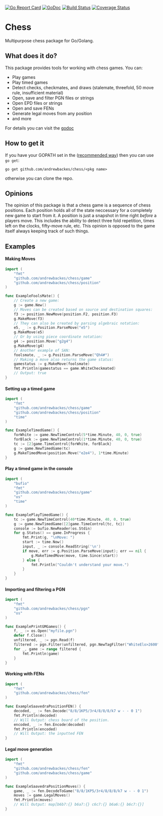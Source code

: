 [![Go Report Card](https://goreportcard.com/badge/github.com/andrewbackes/chess)](https://goreportcard.com/report/github.com/andrewbackes/chess) [![GoDoc](https://godoc.org/github.com/andrewbackes/chess?status.svg)](https://godoc.org/github.com/andrewbackes/chess) [![Build Status](https://travis-ci.org/andrewbackes/chess.svg?branch=master)](https://travis-ci.org/andrewbackes/chess) [![Coverage Status](https://coveralls.io/repos/github/andrewbackes/chess/badge.svg?branch=master)](https://coveralls.io/github/andrewbackes/chess?branch=master)

# Chess
Multipurpose chess package for Go/Golang.

## What does it do?
This package provides tools for working with chess games. You can:
- Play games
- Play timed games
- Detect checks, checkmates, and draws (stalemate, threefold, 50 move rule, insufficient material)
- Open, save and filter PGN files or strings
- Open EPD files or strings
- Open and save FENs
- Generate legal moves from any position
- and more

For details you can visit the [godoc](https://godoc.org/github.com/andrewbackes/chess)

## How to get it
If you have your GOPATH set in the ([recommended way](https://golang.org/doc/code.html#GOPATH)) then you can use `go get`:

```go get github.com/andrewbackes/chess/<pkg name>```

otherwise you can clone the repo.

## Opinions

The opinion of this package is that a chess game is a sequence of chess positions. Each position holds all of the state neccessary for a completely new game to start from it. A position is just a snapshot in time right *before* a players move. This includes the ability to detect three fold repetition, times left on the clocks, fifty-move rule, etc. This opinion is opposed to the game itself always keeping track of such things.

## Examples

#### Making Moves
```Go
import (
    "fmt"
    "github.com/andrewbackes/chess/game"
	"github.com/andrewbackes/chess/position"
)

func ExampleFoolsMate() {
	// Create a new game:
	g := game.New()
	// Moves can be created based on source and destination squares:
	f3 := position.NewMove(position.F2, position.F3)
	g.MakeMove(f3)
	// They can also be created by parsing algebraic notation:
	e5, _ := g.Position.ParseMove("e5")
	g.MakeMove(e5)
	// Or by using piece coordinate notation:
	g4 := position.Move("g2g4")
	g.MakeMove(g4)
	// Another example of SAN:
	foolsmate, _ := g.Position.ParseMove("Qh4#")
	// Making a move also returns the game status:
	gamestatus := g.MakeMove(foolsmate)
	fmt.Println(gamestatus == game.WhiteCheckmated)
	// Output: true
}
```

#### Setting up a timed game
```Go
import (
    "fmt"
    "github.com/andrewbackes/chess/game"
    "github.com/andrewbackes/chess/position"
    "time"
)

func ExampleTimedGame() {
	forWhite := game.NewTimeControl(5*time.Minute, 40, 0, true)
	forBlack := game.NewTimeControl(1*time.Minute, 40, 0, true)
	tc := [2]game.TimeControl{forWhite, forBlack}
	g := game.NewTimedGame(tc)
	g.MakeTimedMove(position.Move("e2e4"), 1*time.Minute)
}
```

#### Play a timed game in the console
```Go
import (
	"bufio"
	"fmt"
	"github.com/andrewbackes/chess/game"
	"os"
	"time"
)

func ExamplePlayTimedGame() {
	tc := game.NewTimeControl(40*time.Minute, 40, 0, true)
	g := game.NewTimedGame([2]game.TimeControl{tc, tc})
	console := bufio.NewReader(os.Stdin)
	for g.Status() == game.InProgress {
		fmt.Print(g, "\nMove: ")
		start := time.Now()
		input, _ := console.ReadString('\n')
		if move, err := g.Position.ParseMove(input); err == nil {
			g.MakeTimedMove(move, time.Since(start))
		} else {
			fmt.Println("Couldn't understand your move.")
		}
	}
}
```


#### Importing and filtering a PGN
```Go
import (
    "fmt"
    "github.com/andrewbackes/chess/pgn"
    "os"
)

func ExamplePrintGMGames() {
	f, _ := os.Open("myfile.pgn")
	defer f.Close()
	unfiltered, _ := pgn.Read(f)
	filtered := pgn.Filter(unfiltered, pgn.NewTagFilter("WhiteElo>2600"), pgn.NewTagFilter("BlackElo>2600"))
	for _, game := range filtered {
		fmt.Println(game)
	}
}
```

#### Working with FENs
```Go
import (
    "fmt"
    "github.com/andrewbackes/chess/fen"
)

func ExampleSaavedraPositionFEN() {
	decoded, _ := fen.Decode("8/8/1KP5/3r4/8/8/8/k7 w - - 0 1")
	fmt.Println(decoded)
	// Will Output: chess board of the position.
	encoded, _ := fen.Encode(decoded)
	fmt.Println(encoded)
	// Will Output: the inputted FEN
}
```

#### Legal move generation

```Go
import (
    "fmt"
    "github.com/andrewbackes/chess/fen"
	"github.com/andrewbackes/chess/game"
)

func ExampleSaavedraPositionMoves() {
	game, _ := fen.DecodeToGame("8/8/1KP5/3r4/8/8/8/k7 w - - 0 1")
	moves := game.LegalMoves()
	fmt.Println(moves)
	// Will Output: map[b6b7:{} b6a7:{} c6c7:{} b6a6:{} b6c7:{}]
}
```